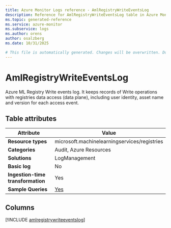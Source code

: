 ```yaml
---
title: Azure Monitor Logs reference - AmlRegistryWriteEventsLog
description: Reference for AmlRegistryWriteEventsLog table in Azure Monitor Logs.
ms.topic: generated-reference
ms.service: azure-monitor
ms.subservice: logs
ms.author: orens
author: osalzberg
ms.date: 10/31/2025

# This file is automatically generated. Changes will be overwritten. Do not change this file directly.
---
```


# AmlRegistryWriteEventsLog

Azure ML Registry Write events log. It keeps records of Write operations with registries data access (data plane), including user identity, asset name and version for each access event.


## Table attributes

|Attribute|Value|
|---|---|
|**Resource types**|microsoft.machinelearningservices/registries|
|**Categories**|Audit, Azure Resources|
|**Solutions**| LogManagement|
|**Basic log**|No|
|**Ingestion-time transformation**|Yes|
|**Sample Queries**|[Yes](/azure/azure-monitor/reference/queries/amlregistrywriteeventslog)|



## Columns
  
[!INCLUDE [amlregistrywriteeventslog](~/reusable-content/ce-skilling/azure/includes/azure-monitor/reference/tables/amlregistrywriteeventslog-include.md)]
